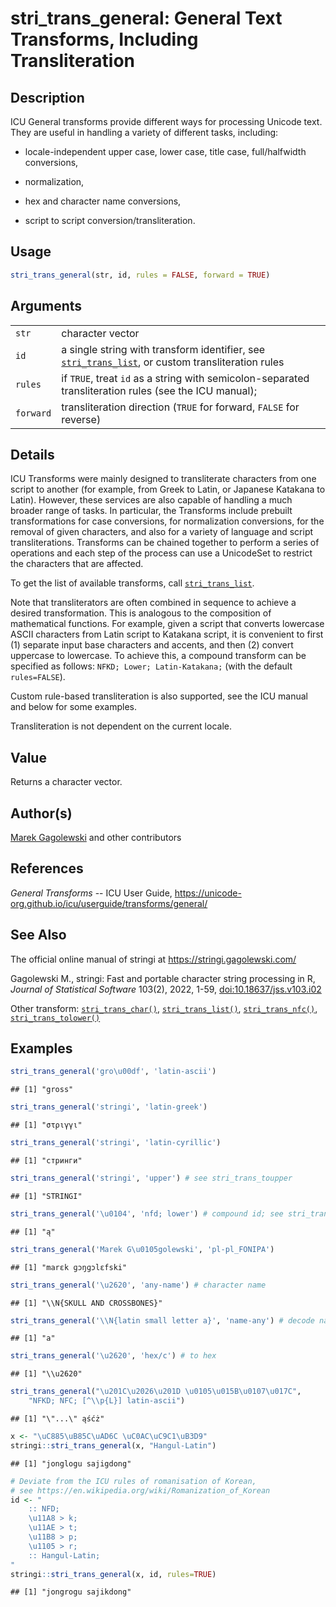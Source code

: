 # stri_trans_general: General Text Transforms, Including Transliteration

## Description

<span class="pkg">ICU</span> General transforms provide different ways for processing Unicode text. They are useful in handling a variety of different tasks, including:

-   locale-independent upper case, lower case, title case, full/halfwidth conversions,

-   normalization,

-   hex and character name conversions,

-   script to script conversion/transliteration.

## Usage

``` r
stri_trans_general(str, id, rules = FALSE, forward = TRUE)
```

## Arguments

|           |                                                                                                                                 |
|-----------|---------------------------------------------------------------------------------------------------------------------------------|
| `str`     | character vector                                                                                                                |
| `id`      | a single string with transform identifier, see [`stri_trans_list`](stri_trans_list.md), or custom transliteration rules         |
| `rules`   | if `TRUE`, treat `id` as a string with semicolon-separated transliteration rules (see the <span class="pkg">ICU</span> manual); |
| `forward` | transliteration direction (`TRUE` for forward, `FALSE` for reverse)                                                             |

## Details

<span class="pkg">ICU</span> Transforms were mainly designed to transliterate characters from one script to another (for example, from Greek to Latin, or Japanese Katakana to Latin). However, these services are also capable of handling a much broader range of tasks. In particular, the Transforms include prebuilt transformations for case conversions, for normalization conversions, for the removal of given characters, and also for a variety of language and script transliterations. Transforms can be chained together to perform a series of operations and each step of the process can use a UnicodeSet to restrict the characters that are affected.

To get the list of available transforms, call [`stri_trans_list`](stri_trans_list.md).

Note that transliterators are often combined in sequence to achieve a desired transformation. This is analogous to the composition of mathematical functions. For example, given a script that converts lowercase ASCII characters from Latin script to Katakana script, it is convenient to first (1) separate input base characters and accents, and then (2) convert uppercase to lowercase. To achieve this, a compound transform can be specified as follows: `NFKD; Lower; Latin-Katakana;` (with the default `rules=FALSE`).

Custom rule-based transliteration is also supported, see the <span class="pkg">ICU</span> manual and below for some examples.

Transliteration is not dependent on the current locale.

## Value

Returns a character vector.

## Author(s)

[Marek Gagolewski](https://www.gagolewski.com/) and other contributors

## References

*General Transforms* -- ICU User Guide, <https://unicode-org.github.io/icu/userguide/transforms/general/>

## See Also

The official online manual of <span class="pkg">stringi</span> at <https://stringi.gagolewski.com/>

Gagolewski M., <span class="pkg">stringi</span>: Fast and portable character string processing in R, *Journal of Statistical Software* 103(2), 2022, 1-59, [doi:10.18637/jss.v103.i02](https://doi.org/10.18637/jss.v103.i02)

Other transform: [`stri_trans_char()`](stri_trans_char.md), [`stri_trans_list()`](stri_trans_list.md), [`stri_trans_nfc()`](stri_trans_nf.md), [`stri_trans_tolower()`](stri_trans_casemap.md)

## Examples




```r
stri_trans_general('gro\u00df', 'latin-ascii')
```

```
## [1] "gross"
```

```r
stri_trans_general('stringi', 'latin-greek')
```

```
## [1] "στριγγι"
```

```r
stri_trans_general('stringi', 'latin-cyrillic')
```

```
## [1] "стринги"
```

```r
stri_trans_general('stringi', 'upper') # see stri_trans_toupper
```

```
## [1] "STRINGI"
```

```r
stri_trans_general('\u0104', 'nfd; lower') # compound id; see stri_trans_nfd
```

```
## [1] "ą"
```

```r
stri_trans_general('Marek G\u0105golewski', 'pl-pl_FONIPA')
```

```
## [1] "marɛk ɡɔŋɡɔlɛfski"
```

```r
stri_trans_general('\u2620', 'any-name') # character name
```

```
## [1] "\\N{SKULL AND CROSSBONES}"
```

```r
stri_trans_general('\\N{latin small letter a}', 'name-any') # decode name
```

```
## [1] "a"
```

```r
stri_trans_general('\u2620', 'hex/c') # to hex
```

```
## [1] "\\u2620"
```

```r
stri_trans_general("\u201C\u2026\u201D \u0105\u015B\u0107\u017C",
    "NFKD; NFC; [^\\p{L}] latin-ascii")
```

```
## [1] "\"...\" ąśćż"
```

```r
x <- "\uC885\uB85C\uAD6C \uC0AC\uC9C1\uB3D9"
stringi::stri_trans_general(x, "Hangul-Latin")
```

```
## [1] "jonglogu sajigdong"
```

```r
# Deviate from the ICU rules of romanisation of Korean,
# see https://en.wikipedia.org/wiki/Romanization_of_Korean
id <- "
    :: NFD;
    \u11A8 > k;
    \u11AE > t;
    \u11B8 > p;
    \u1105 > r;
    :: Hangul-Latin;
"
stringi::stri_trans_general(x, id, rules=TRUE)
```

```
## [1] "jongrogu sajikdong"
```
